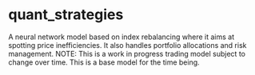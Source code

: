 # quant_strategies
A neural network model based on index rebalancing where it aims at spotting price inefficiencies. It also handles portfolio allocations and risk management. 
NOTE: This is a work in progress trading model subject to change over time. This is a base model for the time being. 
